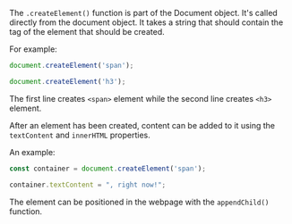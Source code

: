 The `.createElement()` function is part of the Document object. It's called directly from the document object. It takes a string that should contain the tag of the element that should be created.

For example:

```js
document.createElement('span');

document.createElement('h3');
```

The first line creates `<span>` element while the second line creates `<h3>` element.


After an element has been created, content can be added to it using the `textContent` and `innerHTML` properties.


An example:

```js
const container = document.createElement('span');

container.textContent = ", right now!";
```

 The element can be positioned in the webpage with the `appendChild()` function.